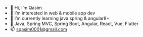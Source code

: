 - 👋 Hi, I’m Qasim
- 👀 I’m interested in web & mobile app dev
- 🌱 I’m currently learning java spring & angular8+
- 💞️ Java, Spring MVC, Spring Boot, Angular, React, Vue, Flutter
- 📫 sqasim0001@gmail.com

<!---
sqasim-p/sqasim-p is a ✨ special ✨ repository because its `README.md` (this file) appears on your GitHub profile.
You can click the Preview link to take a look at your changes.
--->
